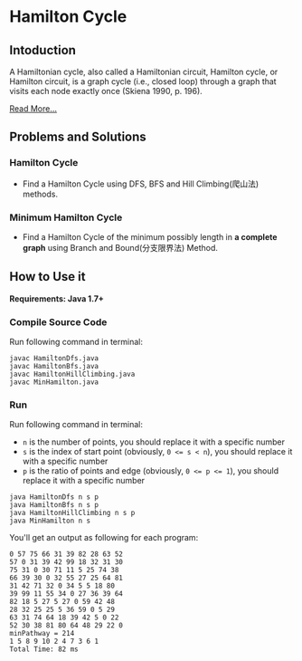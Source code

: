 # Hamilton Cycle

## Intoduction

A Hamiltonian cycle, also called a Hamiltonian circuit, Hamilton cycle, or Hamilton circuit, is a graph cycle (i.e., closed loop) through a graph that visits each node exactly once (Skiena 1990, p. 196).

[Read More...](http://mathworld.wolfram.com/HamiltonianCycle.html)

## Problems and Solutions

### Hamilton Cycle

- Find a Hamilton Cycle using DFS, BFS and Hill Climbing(爬山法) methods.

### Minimum Hamilton Cycle

- Find a Hamilton Cycle of the minimum possibly length in **a complete graph** using Branch and Bound(分支限界法) Method.

## How to Use it

**Requirements: Java 1.7+**

### Compile Source Code

Run following command in terminal:

```
javac HamiltonDfs.java
javac HamiltonBfs.java
javac HamiltonHillClimbing.java
javac MinHamilton.java
```

### Run

Run following command in terminal:

- `n` is the number of points, you should replace it with a specific number
- `s` is the index of start point (obviously, `0 <= s < n`), you should replace it with a specific number
- `p` is the ratio of points and edge  (obviously, `0 <= p <= 1`), you should replace it with a specific number

```
java HamiltonDfs n s p
java HamiltonBfs n s p
java HamiltonHillClimbing n s p
java MinHamilton n s
```

You'll get an output as following for each program:

```
0 57 75 66 31 39 82 28 63 52 
57 0 31 39 42 99 18 32 31 30 
75 31 0 30 71 11 5 25 74 38 
66 39 30 0 32 55 27 25 64 81 
31 42 71 32 0 34 5 5 18 80 
39 99 11 55 34 0 27 36 39 64 
82 18 5 27 5 27 0 59 42 48 
28 32 25 25 5 36 59 0 5 29 
63 31 74 64 18 39 42 5 0 22 
52 30 38 81 80 64 48 29 22 0 
minPathway = 214
1 5 8 9 10 2 4 7 3 6 1 
Total Time: 82 ms
```